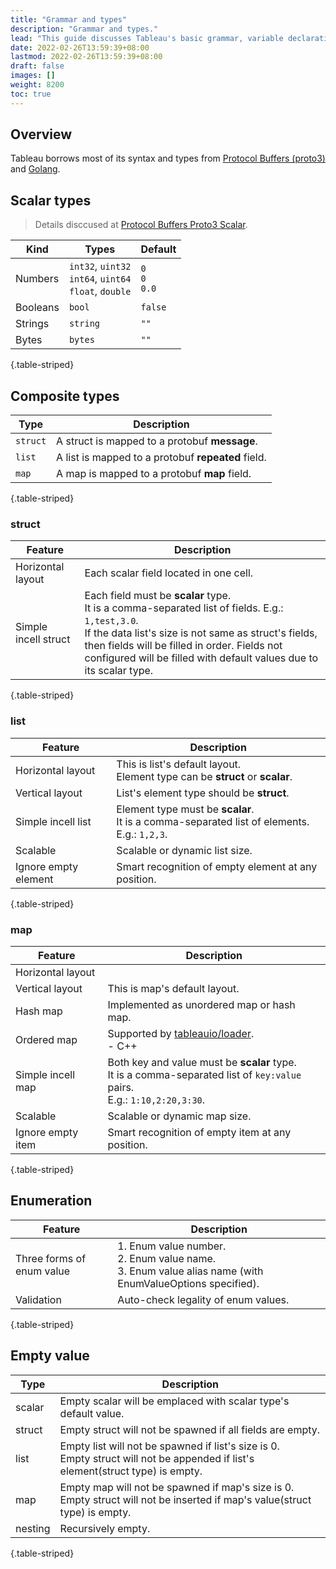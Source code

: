 ```yaml
---
title: "Grammar and types"
description: "Grammar and types."
lead: "This guide discusses Tableau's basic grammar, variable declarations, and data types."
date: 2022-02-26T13:59:39+08:00
lastmod: 2022-02-26T13:59:39+08:00
draft: false
images: []
weight: 8200
toc: true
---
```


## Overview

Tableau borrows most of its syntax and types from [Protocol Buffers (proto3)](https://developers.google.com/protocol-buffers/docs/proto3) and [Golang](https://go.dev/).

## Scalar types

> Details disccused at [Protocol Buffers Proto3 Scalar](https://developers.google.com/protocol-buffers/docs/proto3#scalar).

| Kind     | Types                                                       | Default             |
| -------- | ----------------------------------------------------------- | ------------------- |
| Numbers  | `int32`, `uint32`<br>`int64`, `uint64`<br>`float`, `double` | `0`<br>`0`<br>`0.0` |
| Booleans | `bool`                                                      | `false`             |
| Strings  | `string`                                                    | `""`                |
| Bytes    | `bytes`                                                     | `""`                |
{.table-striped}

## Composite types

| Type     | Description                                        |
| -------- | -------------------------------------------------- |
| `struct` | A struct is mapped to a protobuf **message**.      |
| `list`   | A list is mapped to a protobuf **repeated** field. |
| `map`    | A map is mapped to a protobuf **map** field.       |
{.table-striped}

### struct

| Feature              | Description                                                                                                                                                                                                                                                                           |
| -------------------- | ------------------------------------------------------------------------------------------------------------------------------------------------------------------------------------------------------------------------------------------------------------------------------------- |
| Horizontal layout    | Each scalar field located in one cell.                                                                                                                                                                                                                                                |
| Simple incell struct | Each field must be **scalar** type. <br>It is a comma-separated list of fields. E.g.: `1,test,3.0`. <br>If the data list's size is not same as struct's fields, then fields will be filled in order. Fields not configured will be filled with default values due to its scalar type. |
{.table-striped}

### list

| Feature              | Description                                                                                   |
| -------------------- | --------------------------------------------------------------------------------------------- |
| Horizontal layout    | This is list's default layout. <br>Element type can be **struct** or **scalar**.              |
| Vertical layout      | List's element type should be **struct**.                                                     |
| Simple incell list   | Element type must be **scalar**. <br>It is a comma-separated list of elements. E.g.: `1,2,3`. |
| Scalable             | Scalable or dynamic list size.                                                                |
| Ignore empty element | Smart recognition of empty element at any position.                                           |
{.table-striped}

### map

| Feature           | Description                                                                                                                    |
| ----------------- | ------------------------------------------------------------------------------------------------------------------------------ |
| Horizontal layout |                                                                                                                                |
| Vertical layout   | This is map's default layout.                                                                                                  |
| Hash map          | Implemented as unordered map or hash map.                                                                                      |
| Ordered map       | Supported by [tableauio/loader](https://github.com/tableauio/loader).<br>- C++                                                 |
| Simple incell map | Both key and value must be **scalar** type. <br>It is a comma-separated list of `key:value` pairs. <br>E.g.: `1:10,2:20,3:30`. |
| Scalable          | Scalable or dynamic map size.                                                                                                  |
| Ignore empty item | Smart recognition of empty item at any position.                                                                               |
{.table-striped}

## Enumeration

| Feature                   | Description                                                                                                 |
| ------------------------- | ----------------------------------------------------------------------------------------------------------- |
| Three forms of enum value | 1. Enum value number.<br>2. Enum value name.<br>3. Enum value alias name (with EnumValueOptions specified). |
| Validation                | Auto-check legality of enum values.                                                                         |
{.table-striped}

## Empty value

| Type    | Description                                                                                                                       |
| ------- | --------------------------------------------------------------------------------------------------------------------------------- |
| scalar  | Empty scalar will be emplaced with scalar type's default value.                                                                   |
| struct  | Empty struct will not be spawned if all fields are empty.                                                                         |
| list    | Empty list will not be spawned if list's size is 0.<br>Empty struct will not be appended if list's element(struct type) is empty. |
| map     | Empty map will not be spawned if map's size is 0. Empty struct will not be inserted if map's value(struct type) is empty.         |
| nesting | Recursively empty.                                                                                                                |
{.table-striped}
